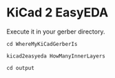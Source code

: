 # KiCad 2 EasyEDA

Execute it in your gerber directory.

```
cd WhereMyKiCadGerberIs

kicad2easyeda HowManyInnerLayers

cd output
```
